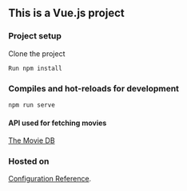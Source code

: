 ## This is a Vue.js project

### Project setup

Clone the project

```
Run npm install
```

### Compiles and hot-reloads for development

```
npm run serve
```

#### API used for fetching movies

[The Movie DB](https://api.themoviedb.org)

### Hosted on

[Configuration Reference](https://cli.vuejs.org/config/).
